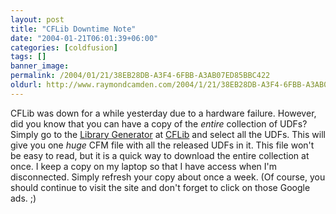 ```yaml
---
layout: post
title: "CFLib Downtime Note"
date: "2004-01-21T06:01:39+06:00"
categories: [coldfusion]
tags: []
banner_image: 
permalink: /2004/01/21/38EB28DB-A3F4-6FBB-A3AB07ED85BBC422
oldurl: http://www.raymondcamden.com/2004/1/21/38EB28DB-A3F4-6FBB-A3AB07ED85BBC422
---
```


CFLib was down for a while yesterday due to a hardware failure. However, did you know that you can have a copy of the <i>entire</i> collection of UDFs? Simply go to the <a href="http://www.cflib.org/LibraryGenerator.cfm">Library Generator</a> at <a href="http://www.cflib.org">CFLib</a> and select all the UDFs. This will give you one <i>huge</i> CFM file with all the released UDFs in it. This file won't be easy to read, but it is a quick way to download the entire collection at once. I keep a copy on my laptop so that I have access when I'm disconnected. Simply refresh your copy about once a week. (Of course, you should continue to visit the site and don't forget to click on those Google ads. ;)